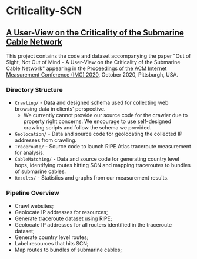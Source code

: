# Criticality-SCN
<h2><a href="https://aqualab.cs.northwestern.edu/publications/">A User-View on the Criticality of the Submarine Cable Network</a></h2>

<p>This project contains the code and dataset accompanying the paper "Out of Sight, Not Out of Mind - A User-View on the Criticality of the 
Submarine Cable Network" appearing in the <a href="https://conferences.sigcomm.org/imc/2020/">Proceedings of the ACM Internet Measurement 
Conference (IMC) 2020</a>, October 2020, Pittsburgh, USA.</p> 

<h3>Directory Structure</h3>

- `Crawling/` - Data and designed schema used for collecting web browsing data in clients' perspective. 
    - We currently cannot provide our source code for the crawler due to property right concerns. We encourage to use self-designed crawling scripts and follow the schema we provided. 
- `Geolocation/` - Data and source code for geolocating the collected IP addresses from crawling. 
- `Traceroute/` - Source code to launch RIPE Atlas traceroute measurement for analysis. 
- `CableMatching/` - Data and source code for generating country level hops, identifying routes hitting SCN and mapping traceroutes to bundles of submarine cables. 
- `Results/` - Statistics and graphs from our measurement results. 

<h3>Pipeline Overview</h3>

- Crawl websites; 
- Geolocate IP addresses for resources; 
- Generate traceroute dataset using RIPE; 
- Geolocate IP addresses for all routers identified in the traceroute dataset; 
- Generate country level routes; 
- Label resources that hits SCN; 
- Map routes to bundles of submarine cables; 

